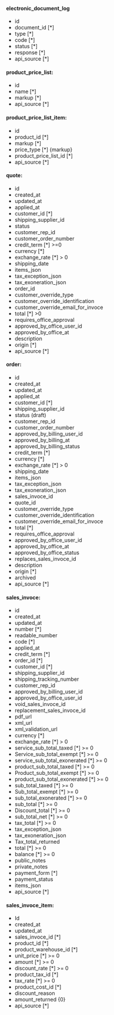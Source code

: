#### electronic_document_log

- id
- document_id [*]
- type [*]
- code [*]
- status [*]
- response [*]
- api_source [*]

#### product_price_list:

- id
- name [*]
- markup [*]
- api_source [*]

#### product_price_list_item:

- id
- product_id [*]
- markup [*]
- price_type [*] {markup}
- product_price_list_id [*]
- api_source [*]

#### quote:

- id
- created_at
- updated_at
- applied_at
- customer_id [*]
- shipping_supplier_id
- status
- customer_rep_id
- customer_order_number
- credit_term [*] >=0
- currency [*]
- exchange_rate [*] > 0
- shipping_date
- items_json
- tax_exception_json
- tax_exoneration_json
- order_id
- customer_override_type
- customer_override_identification
- customer_override_email_for_invoce
- total [*] >0
- requires_office_approval
- approved_by_office_user_id
- approved_by_office_at
- description
- origin [*]
- api_source [*]

#### order:

- id
- created_at
- updated_at
- applied_at
- customer_id [*]
- shipping_supplier_id
- status (draft)
- customer_rep_id
- customer_order_number
- approved_by_billing_user_id
- approved_by_billing_at
- approved_by_billing_status
- credit_term [*]
- currency [*]
- exchange_rate [*] > 0
- shipping_date
- items_json
- tax_exception_json
- tax_exoneration_json
- sales_invoce_id
- quote_id
- customer_override_type
- customer_override_identification
- customer_override_email_for_invoce
- total [*]
- requires_office_approval
- approved_by_office_user_id
- approved_by_office_at
- approved_by_office_status
- replaces_sales_invoce_id
- description
- origin [*]
- archived
- api_source [*]

#### sales_invoce:

- id
- created_at
- updated_at
- number [*]
- readable_number
- code [*]
- applied_at
- credit_term [*]
- order_id [*]
- customer_id [*]
- shipping_supplier_id
- shipping_tracking_number
- customer_rep_id
- approved_by_billing_user_id
- approved_by_office_user_id
- void_sales_invoce_id
- replacement_sales_invoce_id
- pdf_url
- xml_url
- xml_validation_url
- currency [*]
- exchange_rate [*] > 0
- service_sub_total_taxed [*] >= 0
- Service_sub_total_exempt [*] >= 0
- service_sub_total_exonerated [*] >= 0
- product_sub_total_taxed [*] >= 0
- Product_sub_total_exempt [*] >= 0
- product_sub_total_exonerated [*] >= 0
- sub_total_taxed [*] >= 0
- Sub_total_exempt [*] >= 0
- sub_total_exonerated [*] >= 0
- sub_total [*] >= 0
- Discount_total [*] >= 0
- sub_total_net [*] >= 0
- tax_total [*] >= 0
- tax_exception_json
- tax_exoneration_json
- Tax_total_returned
- total [*] >= 0
- balance [*] >= 0
- public_notes
- private_notes
- payment_form [*]
- payment_status
- items_json
- api_source [*]

#### sales_invoce_item:

- Id
- created_at
- updated_at
- sales_invoce_id [*]
- product_id [*]
- product_warehouse_id [*]
- unit_price [*] >= 0
- amount [*] >= 0
- discount_rate [*] >= 0
- product_tax_id [*]
- tax_rate [*] >= 0
- product_cost_id [*]
- discount_reason
- amount_returned {0}
- api_source [*]
